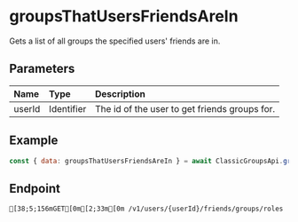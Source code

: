 
# groupsThatUsersFriendsAreIn
Gets a list of all groups the specified users' friends are in.


## Parameters
| Name   | Type       | Description                                   |
| :----- | :--------- | :-------------------------------------------- |
| userId | Identifier | The id of the user to get friends groups for. |



## Example
```js copy showLineNumbers
const { data: groupsThatUsersFriendsAreIn } = await ClassicGroupsApi.groupsThatUsersFriendsAreIn({ userId: 45348281 }); 
```

## Endpoint
```ansi
[38;5;156mGET[0m[2;33m[0m /v1/users/{userId}/friends/groups/roles
```
  